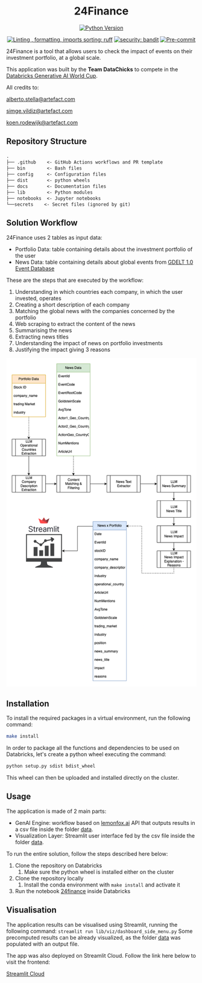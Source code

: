 <div align="center">

# 24Finance

[![Python Version](https://img.shields.io/badge/python-3.8%20%7C%203.9%20%7C%203.10-blue.svg)]()

[![Linting , formatting, imports sorting: ruff](https://img.shields.io/endpoint?url=https://raw.githubusercontent.com/charliermarsh/ruff/main/assets/badge/v2.json)](https://github.com/astral-sh/ruff)
[![security: bandit](https://img.shields.io/badge/security-bandit-yellow.svg)](https://github.com/PyCQA/bandit)
[![Pre-commit](https://img.shields.io/badge/pre--commit-enabled-informational?logo=pre-commit&logoColor=white)](https://github.com/artefactory-nl/artefact-hackathon-team-04/blob/main/.pre-commit-config.yaml)
</div>

24Finance is a tool that allows users to check the impact of events on their investment portfolio, at a global scale.

This application was built by the **Team DataChicks** to compete in the [Databricks Generative AI World Cup](https://generativeai-worldcup.devpost.com/).

All credits to:

alberto.stella@artefact.com

simge.yildiz@artefact.com

koen.rodewijk@artefact.com

## Repository Structure

```
.
├── .github    <- GitHub Actions workflows and PR template
├── bin        <- Bash files
├── config     <- Configuration files
├── dist       <- python wheels
├── docs       <- Documentation files
├── lib        <- Python modules
├── notebooks  <- Jupyter notebooks
└──secrets    <- Secret files (ignored by git)
```

## Solution Workflow
24Finance uses 2 tables as input data:
* Portfolio Data: table containing details about the investment portfolio of the user
* News Data: table containing details about global events from [GDELT 1.0 Event Database](https://marketplace.databricks.com/details/01c3af8c-6dac-49ed-a4fc-6393d8887d5a/The-GDELT-Project_GDELT-10-Event-Database)

These are the steps that are executed by the workflow:
1. Understanding in which countries each company, in which the user invested, operates
2. Creating a short description of each company
3. Matching the global news with the companies concerned by the portfolio
4. Web scraping to extract the content of the news
5. Summarising the news
6. Extracting news titles
7. Understanding the impact of news on portfolio investments
8. Justifying the impact giving 3 reasons

![alt text](docs/assets/workflow.png "Solution Workflow")

## Installation

To install the required packages in a virtual environment, run the following command:

```bash
make install
```
In order to package all the functions and dependencies to be used on Databricks, let's create a python wheel executing the command:
```bash
python setup.py sdist bdist_wheel
```
This wheel can then be uploaded and installed directly on the cluster.

## Usage

The application is made of 2 main parts:
- GenAI Engine: workflow based on [lemonfox.ai](https://www.lemonfox.ai/) API that outputs results in a csv file inside the folder [data](data).
- Visualization Layer: Streamlit user interface fed by the csv file inside the folder [data](data).

To run the entire solution, follow the steps described here below:
1. Clone the repository on Databricks
    1. Make sure the python wheel is installed either on the cluster
2. Clone the repository locally
    1. Install the conda environment with ```make install``` and activate it
3. Run the notebook [24finance](notebooks/24finance.ipynb) inside Databricks

## Visualisation
The application results can be visualised using Streamlit, running the following command:
```streamlit run lib/viz/dashboard_side_menu.py```
Some precomputed results can be already visualized, as the folder [data](data) was populated with an output file.

The app was also deployed on Streamlit Cloud.
Follow the link here below to visit the frontend:

[Streamlit Cloud](https://artefactory-nl-artefact-hackat-libvizdashboard-side-menu-y9cywf.streamlit.app/)
